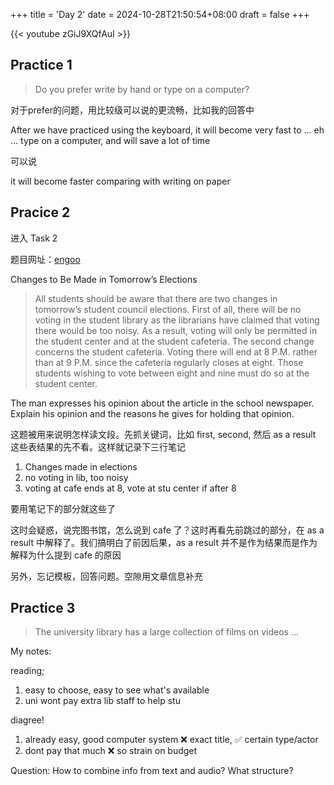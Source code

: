 +++
title = 'Day 2'
date = 2024-10-28T21:50:54+08:00
draft = false
+++

{{< youtube zGiJ9XQfAuI >}}

## Practice 1

> Do you prefer write by hand or type on a computer?

对于prefer的问题，用比较级可以说的更流畅，比如我的回答中

After we have practiced using the keyboard, it will become very fast to ... eh ... type on a computer, and will save a lot of time

可以说

it will become faster comparing with writing on paper

## Pracice 2

进入 Task 2

题目网址：[engoo](https://engoo.mx/app/lessons/toefl-speaking-actual-test-2/xwgSnBKmEeqgkpdoAAmPug)

Changes to Be Made in Tomorrow’s Elections

> All students should be aware that there are two changes in tomorrow’s student council elections. First of all, there will be no voting in the student library as the librarians have claimed that voting there would be too noisy. As a result, voting will only be permitted in the student center and at the student cafeteria. The second change concerns the student cafeteria. Voting there will end at 8 P.M. rather than at 9 P.M. since the cafeteria regularly closes at eight. Those students wishing to vote between eight and nine must do so at the student center.

The man expresses his opinion about the article in the school newspaper. Explain his opinion and the reasons he gives for holding that opinion.

这题被用来说明怎样读文段。先抓关键词，比如 first, second, 然后 as a result 这些表结果的先不看。这样就记录下三行笔记

1. Changes made in elections
2. no voting in lib, too noisy
3. voting at cafe ends at 8, vote at stu center if after 8

要用笔记下的部分就这些了

这时会疑惑，说完图书馆，怎么说到 cafe 了？这时再看先前跳过的部分，在 as a result 中解释了。我们搞明白了前因后果，as a result 并不是作为结果而是作为解释为什么提到 cafe 的原因

另外，忘记模板，回答问题。空隙用文章信息补充

## Practice 3

> The university library has a large collection of films on videos ...

My notes:

reading;

1. easy to choose, easy to see what's available
2. uni wont pay extra lib staff to help stu

diagree!

1. already easy, good computer system
   ❌ exact title, ✅ certain type/actor
2. dont pay that much
   ❌ so strain on budget

Question: How to combine info from text and audio? What structure?